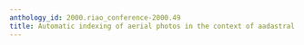 ```yaml
---
anthology_id: 2000.riao_conference-2000.49
title: Automatic indexing of aerial photos in the context of aadastral maps updating
---
```

